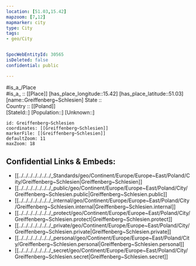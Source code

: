 ```yaml
---
location: [51.03,15.42] 
mapzoom: [7,12] 
mapmarker: city 
type: City
tags:
- geo/City


SpocWebEntityId: 30565
isDeleted: false
confidential: public

---
```

#is_a_/Place  
#is_a_ :: [[Place]] 
[has_place_longitude::15.42] 
[has_place_latitude::51.03] 
[name::Greiffenberg~Schlesien] 
State ::  
Country :: [[Poland]]  
[StateId::] 
[Population::] 
[Unknown::] 


```leaflet
id: Greiffenberg~Schlesien
coordinates: [[Greiffenberg~Schlesien]] 
markerFile: [[Greiffenberg~Schlesien]] 
defaultZoom: 11 
maxZoom: 18
```


## Confidential Links & Embeds: 
- [[../../../../../../../_Standards/geo/Continent/Europe/Europe~East/Poland/City/Greiffenberg~Schlesien|Greiffenberg~Schlesien]] 
- [[../../../../../../../_public/geo/Continent/Europe/Europe~East/Poland/City/Greiffenberg~Schlesien.public|Greiffenberg~Schlesien.public]] 
- [[../../../../../../../_internal/geo/Continent/Europe/Europe~East/Poland/City/Greiffenberg~Schlesien.internal|Greiffenberg~Schlesien.internal]] 
- [[../../../../../../../_protect/geo/Continent/Europe/Europe~East/Poland/City/Greiffenberg~Schlesien.protect|Greiffenberg~Schlesien.protect]] 
- [[../../../../../../../_private/geo/Continent/Europe/Europe~East/Poland/City/Greiffenberg~Schlesien.private|Greiffenberg~Schlesien.private]] 
- [[../../../../../../../_personal/geo/Continent/Europe/Europe~East/Poland/City/Greiffenberg~Schlesien.personal|Greiffenberg~Schlesien.personal]] 
- [[../../../../../../../_secret/geo/Continent/Europe/Europe~East/Poland/City/Greiffenberg~Schlesien.secret|Greiffenberg~Schlesien.secret]] 

